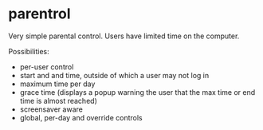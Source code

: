 parentrol
=========

Very simple parental control. Users have limited time on the computer.

Possibilities:
 * per-user control
 * start and and time, outside of which a user may not log in
 * maximum time per day
 * grace time (displays a popup warning the user that the max time or end time is almost reached)
 * screensaver aware
 * global, per-day and override controls
